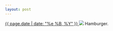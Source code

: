 ```yaml
---
layout: post
---
```


<p>
  <a href="/252">
    <time>{{ page.date | date: "%e %B, %Y" }}</time>
  </a>
  <a href="/252"><img src="{{ site.assets_url }}/252.jpg"/></a>
  <span>Hamburger.</span>
</p>
